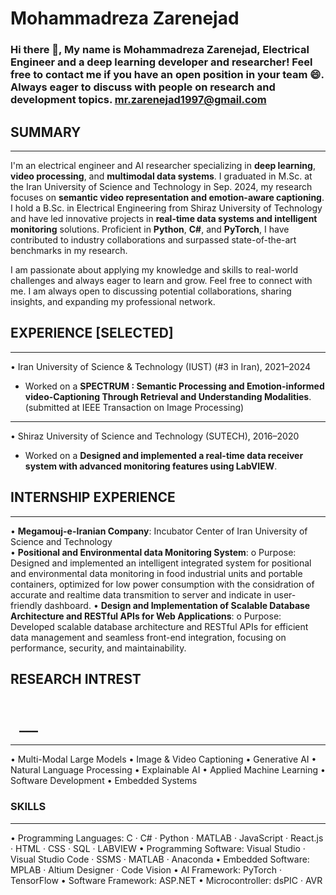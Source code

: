 # Mohammadreza Zarenejad

### Hi there 👋, My name is Mohammadreza Zarenejad, Electrical Engineer and a deep learning developer and researcher! Feel free to contact me if you have an open position in your team 😄. Always eager to discuss with people on research and development topics. mr.zarenejad1997@gmail.com


## SUMMARY
------------
I'm an electrical engineer and AI researcher specializing in **deep learning**, **video processing**, and **multimodal data systems**. I graduated in M.Sc. at the Iran University of Science and Technology in Sep. 2024, my research focuses on **semantic video representation and emotion-aware captioning**. I hold a B.Sc. in Electrical Engineering from Shiraz University of Technology and have led innovative projects in **real-time data systems and intelligent monitoring** solutions. Proficient in **Python**, **C#**, and **PyTorch**, I have contributed to industry collaborations and surpassed state-of-the-art benchmarks in my research.

I am passionate about applying my knowledge and skills to real-world challenges and always eager to learn and grow.
Feel free to connect with me. I am always open to discussing potential collaborations, sharing insights, and expanding my professional network.
## EXPERIENCE [SELECTED]
--------------------------
• Iran University of Science & Technology (IUST) (#3 in Iran), 2021–2024
 - Worked on a **SPECTRUM : Semantic Processing and Emotion-informed video-Captioning Through Retrieval and Understanding Modalities**. 
 (submitted at IEEE Transaction on Image Processing)
--------------------------
• Shiraz University of Science and Technology (SUTECH), 2016–2020
 - Worked on a **Designed and implemented a real-time data receiver system with advanced monitoring features using LabVIEW**.
## INTERNSHIP EXPERIENCE    
--------------------------
•	**Megamouj-e-Iranian Company**: Incubator Center of Iran University of Science and Technology          
  •	**Positional and Environmental data Monitoring System**:
    o	Purpose: Designed and implemented an intelligent integrated system for positional and environmental data monitoring in food industrial units and portable containers, optimized for low power consumption with the considration of accurate and realtime data transmition to server and indicate in user-friendly dashboard.
  •	**Design and Implementation of Scalable Database Architecture and RESTful APIs for Web Applications**:
    o	Purpose: Developed scalable database architecture and RESTful APIs for efficient data management and seamless front-end integration, focusing on performance, security, and maintainability.
## RESEARCH INTREST                                                                                                                                                     ___
-------------------------- 
•	Multi-Modal Large Models
•	Image & Video Captioning
•	Generative AI
•	Natural Language Processing
•	Explainable AI
•	Applied Machine Learning
•	Software Development
•	Embedded Systems

### SKILLS
-------
• Programming Languages: C · C# · Python · MATLAB · JavaScript · React.js · HTML · CSS · SQL · LABVIEW
• Programming Software: Visual Studio · Visual Studio Code · SSMS · MATLAB · Anaconda
• Embedded Software: MPLAB · Altium Designer · Code Vision 
• AI Framework: PyTorch · TensorFlow
• Software Framework: ASP.NET
• Microcontroller: dsPIC · AVR
